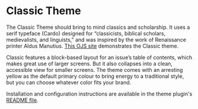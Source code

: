 # Classic Theme

The Classic Theme should bring to mind classics and scholarship. It uses a serif typeface (Cardo) designed for “classicists, biblical scholars, medievalists, and linguists,” and was inspired by the work of Renaissance printer Aldus Manutius. [This OJS site](https://demo.publicknowledgeproject.org/ojs3/demo/index.php/classic) demonstrates the Classic theme.

Classic features a block-based layout for an issue’s table of contents, which makes great use of larger screens. But it also collapses into a clean, accessible view for smaller screens. The theme comes with an arresting yellow as the default primary colour to bring energy to a traditional style, but you can choose whatever color fits your brand. 

Installation and configuration instructions are available in the theme plugin's [README file](https://github.com/pkp/classic/blob/master/README.md).
